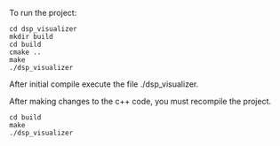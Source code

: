 To run the project:

```
cd dsp_visualizer
mkdir build
cd build
cmake ..
make
./dsp_visualizer
```

After initial compile execute the file ./dsp_visualizer.

After making changes to the c++ code, you must recompile the project.

```
cd build
make
./dsp_visualizer
```
